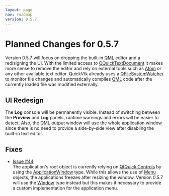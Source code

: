 ```yaml
---
layout: page
nav: roadmap
version: 0.5.7
---
```


# Planned Changes for 0.5.7
Version 0.5.7 will focus on dropping the built-in [QML](https://doc.qt.io/qt-5/qtqml-index.html) editor and a redisigning the UI. With the limited access to [QQuickTextDocument](https://doc.qt.io/qt-5/qquicktextdocument.html) it makes more sense to remove the editor and rely on external tools such as [Atom](https://atom.io/) or any other available text editor. QuickVtk already uses a [QFileSystemWatcher](https://doc.qt.io/qt-5/qfilesystemwatcher.html) to monitor file changes and automatically compiles [QML](https://doc.qt.io/qt-5/qtqml-index.html) code after the currently loaded file was modified externally.

## UI Redesign
The **Log** console will be permanently visible. Instead of switching between the **Preview** and **Log** panels, runtime warnings and errors will be easier to detect. Also, the [QML](https://doc.qt.io/qt-5/qtqml-index.html) output window will use the whole application window since there is no need to provide a side-by-side view after disabling the built-in text editor.

## Fixes
- [Issue #44](https://github.com/qCring/QuickVtk/issues/44)   
The application's root object is currently relying on [QtQuick.Controls](https://doc.qt.io/qt-5/qtquickcontrols-index.html) by using the [ApplicationWindow](https://doc.qt.io/qt-5/qml-qtquick-controls2-applicationwindow.html) type. While this allows the use of [Menu](https://doc.qt.io/qt-5/qml-qtquick-controls2-menu.html) objects, the applications freezes after resizing the window. Version 0.5.7 will use the [Window](https://doc.qt.io/qt-5/qml-qtquick-window-window.html) type instead but this makes it necessary to provide a custom implementation for the application menu.
